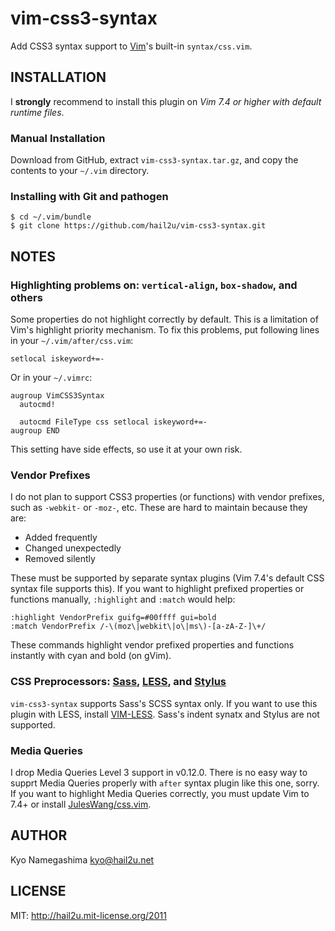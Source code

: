 vim-css3-syntax
===============

Add CSS3 syntax support to [Vim][1]'s built-in `syntax/css.vim`.


INSTALLATION
------------

I **strongly** recommend to install this plugin on *Vim 7.4 or higher with
default runtime files*.


### Manual Installation

Download from GitHub, extract `vim-css3-syntax.tar.gz`, and copy the contents to
your `~/.vim` directory.


### Installing with Git and pathogen

    $ cd ~/.vim/bundle
    $ git clone https://github.com/hail2u/vim-css3-syntax.git


NOTES
-----

### Highlighting problems on: `vertical-align`, `box-shadow`, and others

Some properties do not highlight correctly by default. This is a limitation of
Vim's highlight priority mechanism. To fix this problems, put following lines in
your `~/.vim/after/css.vim`:

    setlocal iskeyword+=-

Or in your `~/.vimrc`:

    augroup VimCSS3Syntax
      autocmd!

      autocmd FileType css setlocal iskeyword+=-
    augroup END

This setting have side effects, so use it at your own risk.


### Vendor Prefixes

I do not plan to support CSS3 properties (or functions) with vendor prefixes,
such as `-webkit-` or `-moz-`, etc. These are hard to maintain because they are:

  * Added frequently
  * Changed unexpectedly
  * Removed silently

These must be supported by separate syntax plugins (Vim 7.4's default CSS syntax
file supports this). If you want to highlight prefixed properties or functions
manually, `:highlight` and `:match` would help:

    :highlight VendorPrefix guifg=#00ffff gui=bold
    :match VendorPrefix /-\(moz\|webkit\|o\|ms\)-[a-zA-Z-]\+/

These commands highlight vendor prefixed properties and functions instantly with
cyan and bold (on gVim).


### CSS Preprocessors: [Sass][2], [LESS][3], and [Stylus][4]

`vim-css3-syntax` supports Sass's SCSS syntax only. If you want to use this
plugin with LESS, install [VIM-LESS][5]. Sass's indent synatx and Stylus are not
supported.


### Media Queries

I drop Media Queries Level 3 support in v0.12.0. There is no easy way to supprt
Media Queries properly with `after` syntax plugin like this one, sorry. If you
want to highlight Media Queries correctly, you must update Vim to 7.4+ or
install [JulesWang/css.vim][6].


AUTHOR
------

Kyo Namegashima <kyo@hail2u.net>


LICENSE
-------

MIT: http://hail2u.mit-license.org/2011


[1]: http://www.vim.org/
[2]: http://sass-lang.com/
[3]: http://lesscss.org/
[4]: http://learnboost.github.io/stylus/
[5]: https://github.com/groenewege/vim-less
[6]: https://github.com/JulesWang/css.vim
